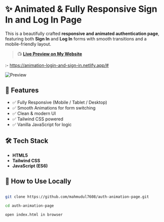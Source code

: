 # ✨ Animated & Fully Responsive Sign In and Log In Page

This is a beautifully crafted **responsive and animated authentication page**, featuring both **Sign In** and **Log In** forms with smooth transitions and a mobile-friendly layout.

> 📺 **[Live Preview on My Website](https://mahmudul-auth-page.netlify.app/)** 

:-  https://animation-login-and-sign-in.netlify.app/#

![Preview](https://github.com/user-attachments/assets/55add689-3316-4849-a263-59072876ba55)

## 🚀 Features

- ✅ Fully Responsive (Mobile / Tablet / Desktop)
- ✅ Smooth Animations for form switching
- ✅ Clean & modern UI
- ✅ Tailwind CSS powered
- ✅ Vanilla JavaScript for logic

## 🛠 Tech Stack

- **HTML5**
- **Tailwind CSS**
- **JavaScript (ES6)**

## 🧪 How to Use Locally

```bash

git clone https://github.com/mahmudul7608/auth-animation-page.git

cd auth-animation-page

open index.html in browser
